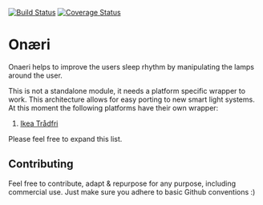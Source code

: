 [![Build Status](https://travis-ci.org/Lakitna/Onaeri.svg?branch=master)](https://travis-ci.org/Lakitna/Onaeri) [![Coverage Status](https://coveralls.io/repos/github/Lakitna/Onaeri/badge.svg?branch=master)](https://coveralls.io/github/Lakitna/Onaeri?branch=master)

# Onæri
Onaeri helps to improve the users sleep rhythm by manipulating the lamps around the user.

This is not a standalone module, it needs a platform specific wrapper to work. This architecture allows for easy porting to new smart light systems. At this moment the following platforms have their own wrapper:

1. [Ikea Trådfri](https://github.com/Lakitna/Onaeri-tradfri)

Please feel free to expand this list.


## Contributing

Feel free to contribute, adapt & repurpose for any purpose, including commercial use. Just make sure you adhere to basic Github conventions :)

